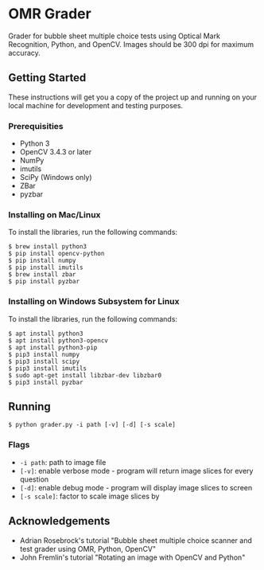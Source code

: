 # OMR Grader

Grader for bubble sheet multiple choice tests using Optical Mark Recognition, Python, and OpenCV. Images should be 300 dpi for maximum accuracy.

## Getting Started

These instructions will get you a copy of the project up and running on your local machine for development and testing purposes.

### Prerequisities

* Python 3
* OpenCV 3.4.3 or later
* NumPy
* imutils
* SciPy (Windows only)
* ZBar
* pyzbar

### Installing on Mac/Linux
To install the libraries, run the following commands:
```
$ brew install python3
$ pip install opencv-python
$ pip install numpy
$ pip install imutils
$ brew install zbar
$ pip install pyzbar
```

### Installing on Windows Subsystem for Linux
To install the libraries, run the following commands:
```
$ apt install python3
$ apt install python3-opencv
$ apt install python3-pip
$ pip3 install numpy
$ pip3 install scipy
$ pip3 install imutils
$ sudo apt-get install libzbar-dev libzbar0
$ pip3 install pyzbar
```

## Running

`$ python grader.py -i path [-v] [-d] [-s scale]`

### Flags
* `-i path`: path to image file
* `[-v]`: enable verbose mode - program will return image slices for every question
* `[-d]`: enable debug mode - program will display image slices to screen
* `[-s scale]`: factor to scale image slices by

## Acknowledgements
* Adrian Rosebrock's tutorial "Bubble sheet multiple choice scanner and test grader using OMR, Python, OpenCV"
* John Fremlin's tutorial "Rotating an image with OpenCV and Python"
